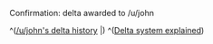Confirmation: delta awarded to /u/john

^([/u/john's delta history][user_history] |)
^([Delta system explained][delta_system])

[user_history]:
    https://www.reddit.com/r/testsub/wiki/user/john
[delta_system]:
    https://www.reddit.com/r/testsub/wiki/deltabot
